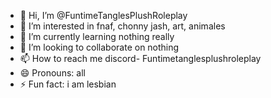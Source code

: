 - 👋 Hi, I’m @FuntimeTanglesPlushRoleplay
- 👀 I’m interested in fnaf, chonny jash, art, animales
- 🌱 I’m currently learning nothing really 
- 💞️ I’m looking to collaborate on nothing
- 📫 How to reach me discord- Funtimetanglesplushroleplay
- 😄 Pronouns: all
- ⚡ Fun fact: i am lesbian

<!---
FuntimeTanglesPlushRoleplay/FuntimeTanglesPlushRoleplay is a ✨ special ✨ repository because its `README.md` (this file) appears on your GitHub profile.
You can click the Preview link to take a look at your changes.
--->
